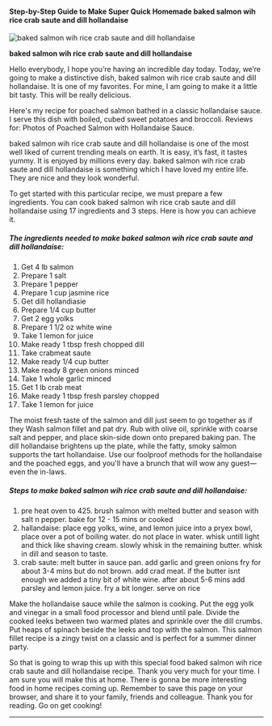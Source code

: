             

#### Step-by-Step Guide to Make Super Quick Homemade baked salmon wih rice crab saute and dill hollandaise

![baked salmon wih rice crab saute and dill hollandaise](https://img-global.cpcdn.com/recipes/31930067/751x532cq70/baked-salmon-wih-rice-crab-saute-and-dill-hollandaise-recipe-main-photo.jpg)

**baked salmon wih rice crab saute and dill hollandaise**

Hello everybody, I hope you’re having an incredible day today. Today, we’re going to make a distinctive dish, baked salmon wih rice crab saute and dill hollandaise. It is one of my favorites. For mine, I am going to make it a little bit tasty. This will be really delicious.

Here's my recipe for poached salmon bathed in a classic hollandaise sauce. I serve this dish with boiled, cubed sweet potatoes and broccoli. Reviews for: Photos of Poached Salmon with Hollandaise Sauce.

baked salmon wih rice crab saute and dill hollandaise is one of the most well liked of current trending meals on earth. It is easy, it’s fast, it tastes yummy. It is enjoyed by millions every day. baked salmon wih rice crab saute and dill hollandaise is something which I have loved my entire life. They are nice and they look wonderful.

To get started with this particular recipe, we must prepare a few ingredients. You can cook baked salmon wih rice crab saute and dill hollandaise using 17 ingredients and 3 steps. Here is how you can achieve it.

##### The ingredients needed to make baked salmon wih rice crab saute and dill hollandaise:

1.  Get 4 lb salmon
2.  Prepare 1 salt
3.  Prepare 1 pepper
4.  Prepare 1 cup jasmine rice
5.  Get dill hollandiasie
6.  Prepare 1/4 cup butter
7.  Get 2 egg yolks
8.  Prepare 1 1/2 oz white wine
9.  Take 1 lemon for juice
10.  Make ready 1 tbsp fresh chopped dill
11.  Take crabmeat saute
12.  Make ready 1/4 cup butter
13.  Make ready 8 green onions minced
14.  Take 1 whole garlic minced
15.  Get 1 lb crab meat
16.  Make ready 1 tbsp fresh parsley chopped
17.  Take 1 lemon for juice

The moist fresh taste of the salmon and dill just seem to go together as if they Wash salmon fillet and pat dry. Rub with olive oil, sprinkle with coarse salt and pepper, and place skin-side down onto prepared baking pan. The dill hollandaise brightens up the plate, while the fatty, smoky salmon supports the tart hollandaise. Use our foolproof methods for the hollandaise and the poached eggs, and you'll have a brunch that will wow any guest—even the in-laws.

##### Steps to make baked salmon wih rice crab saute and dill hollandaise:

1.  pre heat oven to 425. brush salmon with melted butter and season with salt n pepper. bake for 12 - 15 mins or cooked
2.  hallandaise: place egg yolks, wine, and lemon juice into a pryex bowl, place over a pot of boiling water. do not place in water. whisk untill light and thick like shaving cream. slowly whisk in the remaining butter. whisk in dill and season to taste.
3.  crab saute: melt butter in sauce pan. add garlic and green onions fry for about 3-4 mins but do not brown. add crad meat. if the butter isnt enough we added a tiny bit of white wine. after about 5-6 mins add parsley and lemon juice. fry a bit longer. serve on rice

Make the hollandaise sauce while the salmon is cooking. Put the egg yolk and vinegar in a small food processor and blend until pale. Divide the cooked leeks between two warmed plates and sprinkle over the dill crumbs. Put heaps of spinach beside the leeks and top with the salmon. This salmon fillet recipe is a zingy twist on a classic and is perfect for a summer dinner party.

So that is going to wrap this up with this special food baked salmon wih rice crab saute and dill hollandaise recipe. Thank you very much for your time. I am sure you will make this at home. There is gonna be more interesting food in home recipes coming up. Remember to save this page on your browser, and share it to your family, friends and colleague. Thank you for reading. Go on get cooking!

* * *